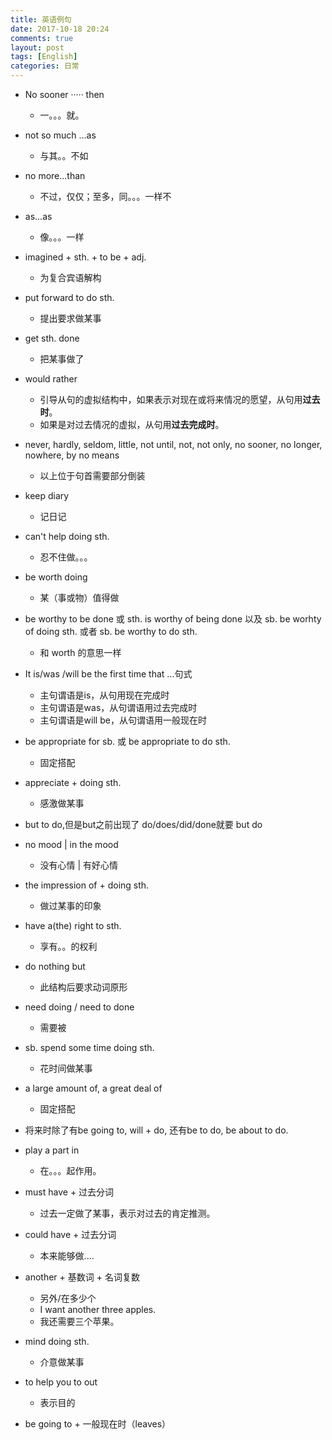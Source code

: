 ```yaml
---
title: 英语例句
date: 2017-10-18 20:24
comments: true
layout: post
tags: [English]
categories: 日常
---
```


- No sooner ····· then      
    - 一。。。就。
- not so much ...as
    - 与其。。不如
- no more...than
    - 不过，仅仅；至多，同。。。一样不

      <!--more-->
- as...as
    - 像。。。一样
- imagined + sth. + to be + adj.    
    - 为复合宾语解构

- put forward to do sth.
    - 提出要求做某事
- get sth. done
    - 把某事做了
- would rather 
    - 引导从句的虚拟结构中，如果表示对现在或将来情况的愿望，从句用**过去时**。
    - 如果是对过去情况的虚拟，从句用**过去完成时**。
- never, hardly, seldom, little, not until, not, not only, no sooner, no    longer, nowhere, by no means 
    - 以上位于句首需要部分倒装
- keep diary
    - 记日记
- can't help doing sth.
    - 忍不住做。。。
- be worth doing
    - 某（事或物）值得做
- be worthy to be done 或 sth. is worthy of being done 以及 sb. be worhty of doing sth. 或者 sb. be worthy to do sth.
    - 和 worth 的意思一样
- It is/was /will be the first time that ...句式
    - 主句谓语是is，从句用现在完成时
    - 主句谓语是was，从句谓语用过去完成时
    - 主句谓语是will be，从句谓语用一般现在时
- be appropriate for sb. 或 be appropriate to do sth.
    - 固定搭配
- appreciate + doing sth.
    - 感激做某事
- but to do,但是but之前出现了 do/does/did/done就要 but do
- no mood | in the mood
    - 没有心情 | 有好心情
- the impression of + doing sth.
    -  做过某事的印象
- have a(the) right to sth.
    - 享有。。的权利
- do nothing but 
    - 此结构后要求动词原形
- need doing / need to done
    - 需要被
- sb. spend some time doing sth.
    - 花时间做某事
- a large amount of, a great deal of 
    - 固定搭配
- 将来时除了有be going to, will + do, 还有be to do, be about to do.
- play a part in
    - 在。。。起作用。
- must have + 过去分词
    - 过去一定做了某事，表示对过去的肯定推测。
- could have + 过去分词
    - 本来能够做....
- another + 基数词 + 名词复数
    - 另外/在多少个
    - I want another three apples.
    - 我还需要三个苹果。
- mind doing sth.
    - 介意做某事
- to help you to out 
    - 表示目的
- be going to + 一般现在时（leaves）